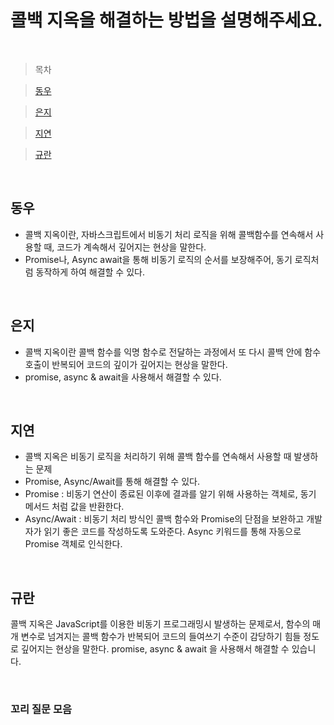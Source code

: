 # 콜백 지옥을 해결하는 방법을 설명해주세요.

<br />

> 목차

> [동우](#동우)

> [은지](#은지)

> [지연](#지연)

> [규란](규란)

<br />

## 동우

- 콜백 지옥이란, 자바스크립트에서 비동기 처리 로직을 위해 콜백함수를 연속해서 사용할 때, 코드가 계속해서 깊어지는 현상을 말한다.
- Promise나, Async await을 통해 비동기 로직의 순서를 보장해주어, 동기 로직처럼 동작하게 하여 해결할 수 있다.

<br />

## 은지

- 콜백 지옥이란 콜백 함수를 익명 함수로 전달하는 과정에서 또 다시 콜백 안에 함수 호출이 반복되어 코드의 깊이가 깊어지는 현상을 말한다.
- promise, async & await을 사용해서 해결할 수 있다.

<br />

## 지연

- 콜백 지옥은 비동기 로직을 처리하기 위해 콜백 함수를 연속해서 사용할 때 발생하는 문제
- Promise, Async/Await를 통해 해결할 수 있다.
- Promise : 비동기 연산이 종료된 이후에 결과를 알기 위해 사용하는 객체로, 동기 메서드 처럼 값을 반환한다.
- Async/Await : 비동기 처리 방식인 콜백 함수와 Promise의 단점을 보완하고 개발자가 읽기 좋은 코드를 작성하도록 도와준다. Async 키워드를 통해 자동으로 Promise 객체로 인식한다.

<br />

## 규란

콜백 지옥은 JavaScript를 이용한 비동기 프로그래밍시 발생하는 문제로서, 함수의 매개 변수로 넘겨지는 콜백 함수가 반복되어 코드의 들여쓰기 수준이 감당하기 힘들 정도로 깊어지는 현상을 말한다. promise, async & await 을 사용해서 해결할 수 있습니다.

<br />

### 꼬리 질문 모음

